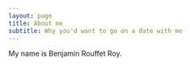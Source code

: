 ```yaml
---
layout: page
title: About me
subtitle: Why you'd want to go on a date with me
---
```


My name is Benjamin Rouffet Roy.
